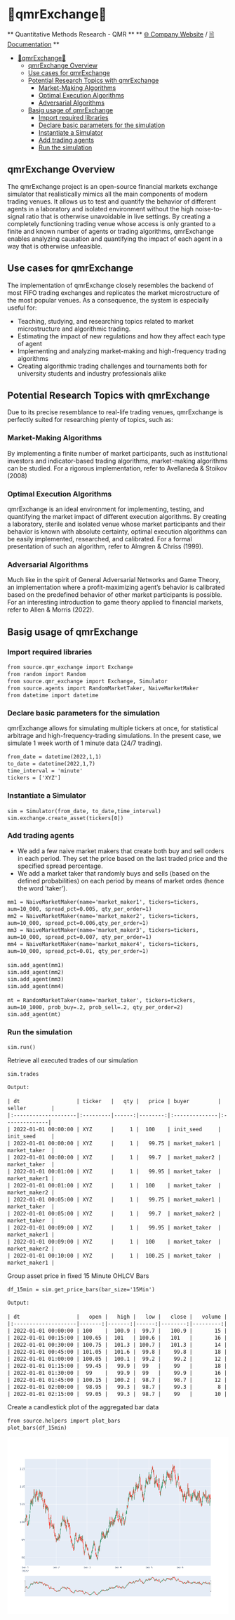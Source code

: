 


<!-- <p align="center" background-color='red' width="100%">
    <img width="33%" src="https://www.qmr.ai/wp-content/uploads/2022/03/qmr_logo.png">
</p> -->

# 🚀qmrExchange🚀
** Quantitative Methods Research - QMR **
** [🌐 Company Website](www.qmr.ai) / [🗎 Documentation](https://qmresearch.github.io/qmrExchange/source/index.html) ** 

- [🚀qmrExchange🚀](#qmrexchange)
  - [qmrExchange Overview](#qmrexchange-overview)
  - [Use cases for qmrExchange](#use-cases-for-qmrexchange)
  - [Potential Research Topics with qmrExchange](#potential-research-topics-with-qmrexchange)
    - [Market-Making Algorithms](#market-making-algorithms)
    - [Optimal Execution Algorithms](#optimal-execution-algorithms)
    - [Adversarial Algorithms](#adversarial-algorithms)
  - [Basig usage of qmrExchange](#basig-usage-of-qmrexchange)
    - [Import required libraries](#import-required-libraries)
    - [Declare basic parameters for the simulation](#declare-basic-parameters-for-the-simulation)
    - [Instantiate a Simulator](#instantiate-a-simulator)
    - [Add trading agents](#add-trading-agents)
    - [Run the simulation](#run-the-simulation)

## qmrExchange Overview
The qmrExchange project is an open-source financial markets exchange simulator that realistically mimics all the main components of modern trading venues. It allows us to test and quantify the behavior of different agents in a laboratory and isolated environment without the high noise-to-signal ratio that is otherwise unavoidable in live settings.
By creating a completely functioning trading venue whose access is only granted to a finite and known number of agents or trading algorithms, qmrExchange enables analyzing causation and quantifying the impact of each agent in a way that is otherwise unfeasible.


## Use cases for qmrExchange
The implementation of qmrExchange closely resembles the backend of most FIFO trading exchanges and replicates the market microstructure of the most popular venues. As a consequence, the system is especially useful for:
- Teaching, studying, and researching topics related to market microstructure and algorithmic trading.
- Estimating the impact of new regulations and how they affect each type of agent
- Implementing and analyzing market-making and high-frequency trading algorithms
-	Creating algorithmic trading challenges and tournaments both for university students and industry professionals alike


## Potential Research Topics with qmrExchange
Due to its precise resemblance to real-life trading venues, qmrExchange is perfectly suited for researching plenty of topics, such as:
### Market-Making Algorithms
By implementing a finite number of market participants, such as institutional investors and indicator-based trading algorithms, market-making algorithms can be studied. For a rigorous implementation, refer to Avellaneda & Stoikov (2008)
### Optimal Execution Algorithms
qmrExchange is an ideal environment for implementing, testing, and quantifying the market impact of different execution algorithms. By creating a laboratory, sterile and isolated venue whose market participants and their behavior is known with absolute certainty, optimal execution algorithms can be easily implemented, researched, and calibrated. For a formal presentation of such an algorithm, refer to Almgren & Chriss (1999).
### Adversarial Algorithms
Much like in the spirit of General Adversarial Networks and Game Theory, an implementation where a profit-maximizing agent’s behavior is calibrated based on the predefined behavior of other market participants is possible. For an interesting introduction to game theory applied to financial markets, refer to Allen & Morris (2022).

## Basig usage of qmrExchange
### Import required libraries

```
from source.qmr_exchange import Exchange
from random import Random
from source.qmr_exchange import Exchange, Simulator
from source.agents import RandomMarketTaker, NaiveMarketMaker
from datetime import datetime
```

### Declare basic parameters for the simulation
qmrExchange allows for simulating multiple tickers at once, for statistical arbitrage and high-frequency-trading simulations. In the present case, we simulate 1 week worth of 1 minute data (24/7 trading).

```
from_date = datetime(2022,1,1)
to_date = datetime(2022,1,7)
time_interval = 'minute'
tickers = ['XYZ']
```

### Instantiate a Simulator

```
sim = Simulator(from_date, to_date,time_interval)
sim.exchange.create_asset(tickers[0])
```

### Add trading agents
- We add a few naive market makers that create both buy and sell orders in each period. They set the price based on the last traded price and the specified spread percentage.
- We add a market taker that randomly buys and sells (based on the defined probabilities) on each period by means of market ordes (hence the word 'taker').

```
mm1 = NaiveMarketMaker(name='market_maker1', tickers=tickers, aum=10_000, spread_pct=0.005, qty_per_order=1)
mm2 = NaiveMarketMaker(name='market_maker2', tickers=tickers, aum=10_000, spread_pct=0.006,qty_per_order=1)
mm3 = NaiveMarketMaker(name='market_maker3', tickers=tickers, aum=10_000, spread_pct=0.007, qty_per_order=1)
mm4 = NaiveMarketMaker(name='market_maker4', tickers=tickers, aum=10_000, spread_pct=0.01, qty_per_order=1)

sim.add_agent(mm1)
sim.add_agent(mm2)
sim.add_agent(mm3)
sim.add_agent(mm4)

mt = RandomMarketTaker(name='market_taker', tickers=tickers, aum=10_1000, prob_buy=.2, prob_sell=.2, qty_per_order=2)
sim.add_agent(mt)
```

### Run the simulation

```
sim.run()
```

Retrieve all executed trades of our simulation

```
sim.trades
```

```
Output:

| dt                  | ticker   |   qty |   price | buyer         | seller        |
|:--------------------|:---------|------:|--------:|:--------------|:--------------|
| 2022-01-01 00:00:00 | XYZ      |     1 |  100    | init_seed     | init_seed     |
| 2022-01-01 00:00:00 | XYZ      |     1 |   99.75 | market_maker1 | market_taker  |
| 2022-01-01 00:00:00 | XYZ      |     1 |   99.7  | market_maker2 | market_taker  |
| 2022-01-01 00:01:00 | XYZ      |     1 |   99.95 | market_taker  | market_maker1 |
| 2022-01-01 00:01:00 | XYZ      |     1 |  100    | market_taker  | market_maker2 |
| 2022-01-01 00:05:00 | XYZ      |     1 |   99.75 | market_maker1 | market_taker  |
| 2022-01-01 00:05:00 | XYZ      |     1 |   99.7  | market_maker2 | market_taker  |
| 2022-01-01 00:09:00 | XYZ      |     1 |   99.95 | market_taker  | market_maker1 |
| 2022-01-01 00:09:00 | XYZ      |     1 |  100    | market_taker  | market_maker2 |
| 2022-01-01 00:10:00 | XYZ      |     1 |  100.25 | market_taker  | market_maker1 |
```

Group asset price in fixed 15 Minute OHLCV Bars

```
df_15min = sim.get_price_bars(bar_size='15Min')
```

```
Output:

| dt                  |   open |   high |   low |   close |   volume |
|:--------------------|-------:|-------:|------:|--------:|---------:|
| 2022-01-01 00:00:00 | 100    |  100.9 |  99.7 |   100.9 |       15 |
| 2022-01-01 00:15:00 | 100.65 |  101   | 100.6 |   101   |       16 |
| 2022-01-01 00:30:00 | 100.75 |  101.3 | 100.7 |   101.3 |       14 |
| 2022-01-01 00:45:00 | 101.05 |  101.6 |  99.8 |    99.8 |       18 |
| 2022-01-01 01:00:00 | 100.05 |  100.1 |  99.2 |    99.2 |       12 |
| 2022-01-01 01:15:00 |  99.45 |   99.9 |  99   |    99   |       18 |
| 2022-01-01 01:30:00 |  99    |   99.9 |  99   |    99.9 |       16 |
| 2022-01-01 01:45:00 | 100.15 |  100.2 |  98.7 |    98.7 |       12 |
| 2022-01-01 02:00:00 |  98.95 |   99.3 |  98.7 |    99.3 |        8 |
| 2022-01-01 02:15:00 |  99.05 |   99.3 |  98.7 |    99   |       10 |
```

Create a candlestick plot of the aggregated bar data

```
from source.helpers import plot_bars
plot_bars(df_15min)
```


![image info](misc/plot.png)

